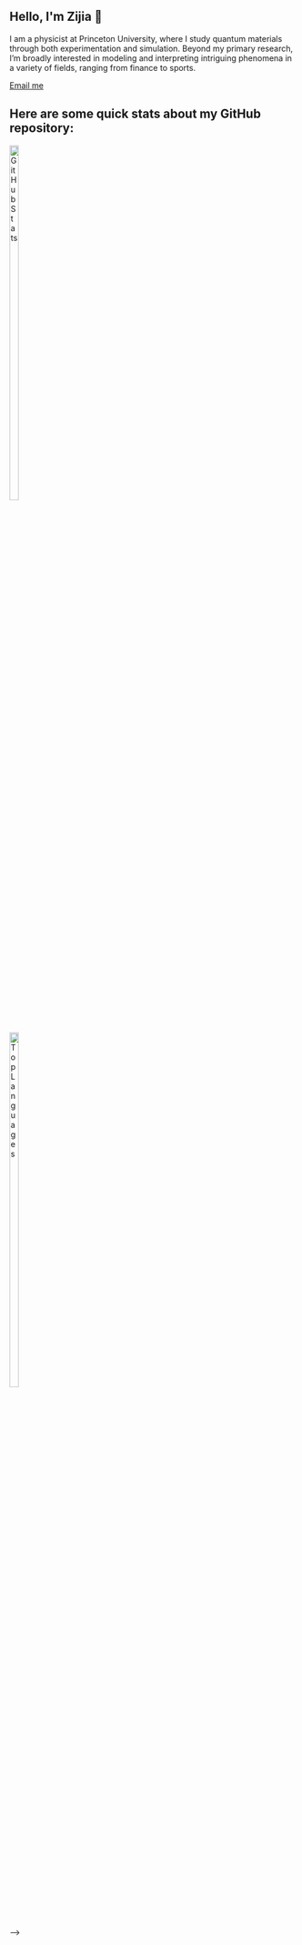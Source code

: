 ## Hello, I'm Zijia 👋

I am a physicist at Princeton University, where I study quantum materials through both experimentation and simulation. Beyond my primary research, I’m broadly interested in modeling and interpreting intriguing phenomena in a variety of fields, ranging from finance to sports.

[Email me](mailto:chengzijia@yahoo.com)

## Here are some quick stats about my GitHub repository:

<div style="width:100px;">
  <img 
    src="https://github-readme-stats.vercel.app/api?username=Zijia-Cheng&show_icons=true&theme=tokyonight"
    alt="GitHub Stats"
    style="width:40%;" />
</div>

<div style="width:100px;">
  <img 
    src="https://github-readme-stats.vercel.app/api/top-langs/?username=Zijia-Cheng&layout=compact&theme=tokyonight"
    alt="Top Languages"
    style="width:40%;" />
</div>





-->
